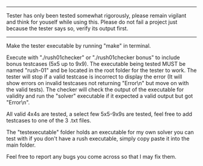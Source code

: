 ********
Tester has only been tested somewhat rigorously, please remain vigilant and think for youself while using this.
Please do not fail a project just because the tester says so, verify its output first.
********

Make the tester executable by running "make" in terminal.

Execute with "./rush01checker" or "./rush01checker bonus" to include bonus testcases (5x5 up to 9x9).
The executable being tested MUST be named "rush-01" and be located in the root folder for the tester to work.
The tester will stop if a valid testcase is incorrect to display the error (It will show errors on invalid testcases not returning "Error\n" but move on with the valid tests).
The checker will check the output of the executable for validity and run the "solver" executable if it expected a valid output but got "Error\n".

All valid 4x4s are tested, a select few 5x5-9x9s are tested, feel free to add testcases to one of the 3 .txt files.

The "testexecutable" folder holds an executable for my own solver you can test with if you don't have a rush executable, simply copy paste it into the main folder.

Feel free to report any bugs you come across so that I may fix them.